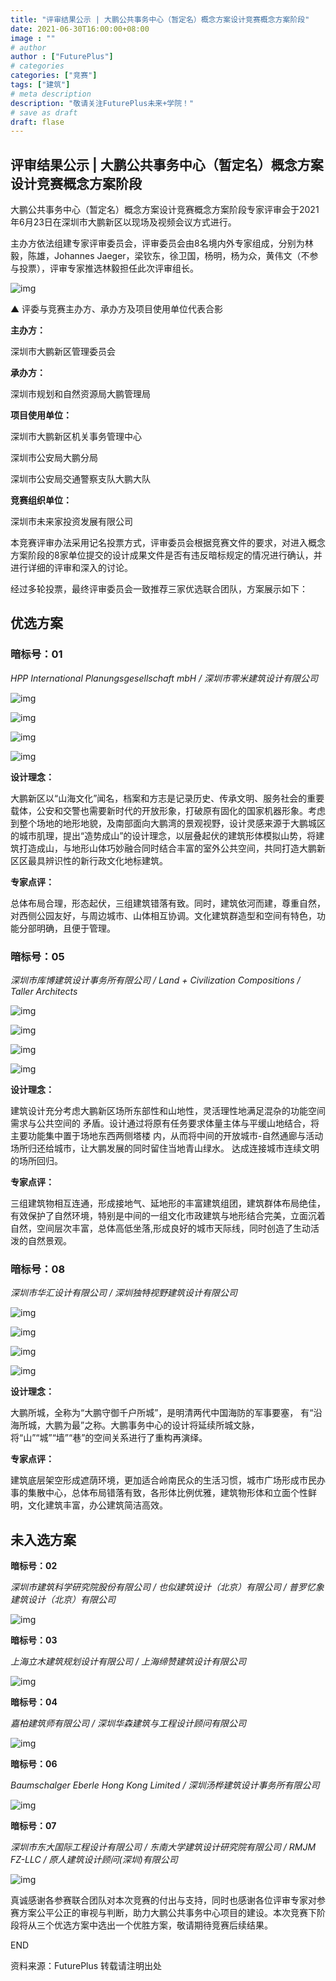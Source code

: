 ```yaml
---
title: "评审结果公示 | 大鹏公共事务中心（暂定名）概念方案设计竞赛概念方案阶段"
date: 2021-06-30T16:00:00+08:00
image : ""
# author
author : ["FuturePlus"]
# categories
categories: ["竞赛"]
tags: ["建筑"]
# meta description
description: "敬请关注FuturePlus未来+学院！"
# save as draft
draft: flase
---
```


## 评审结果公示 | 大鹏公共事务中心（暂定名）概念方案设计竞赛概念方案阶段 



大鹏公共事务中心（暂定名）概念方案设计竞赛概念方案阶段专家评审会于2021年6月23日在深圳市大鹏新区以现场及视频会议方式进行。



主办方依法组建专家评审委员会，评审委员会由8名境内外专家组成，分别为林毅，陈雄，Johannes Jaeger，梁钦东，徐卫国，杨明，杨为众，黄伟文（不参与投票），评审专家推选林毅担任此次评审组长。



![img](https://i.loli.net/2021/06/30/YmMbqg4AUTplH2L.png)

▲ 评委与竞赛主办方、承办方及项目使用单位代表合影



**主办方：**

深圳市大鹏新区管理委员会



**承办方：**

深圳市规划和自然资源局大鹏管理局



**项目使用单位：**

深圳市大鹏新区机关事务管理中心

深圳市公安局大鹏分局

深圳市公安局交通警察支队大鹏大队



**竞赛组织单位：**

深圳市未来家投资发展有限公司



本竞赛评审办法采用记名投票方式，评审委员会根据竞赛文件的要求，对进入概念方案阶段的8家单位提交的设计成果文件是否有违反暗标规定的情况进行确认，并进行详细的评审和深入的讨论。

经过多轮投票，最终评审委员会一致推荐三家优选联合团队，方案展示如下：



## **优选方案**




### **暗标号：01**

*HPP International Planungsgesellschaft mbH /*
*深圳市零米建筑设计有限公司*


![img](https://i.loli.net/2021/06/30/Qol5YutR2aKFqXH.png)

![img](https://i.loli.net/2021/06/30/UkLAacol5TypZBr.png)

![img](https://i.loli.net/2021/06/30/dVpG2jqUb6PaJTN.png)

![img](https://i.loli.net/2021/06/30/iKh5VwgRbZedDrA.png)


**设计理念：**

大鹏新区以“山海文化”闻名，档案和方志是记录历史、传承文明、服务社会的重要载体，公安和交警也需要新时代的开放形象，打破原有固化的国家机器形象。考虑到整个场地的地形地貌，及南部面向大鹏湾的景观视野，设计灵感来源于大鹏城区的城市肌理，提出“造势成山”的设计理念，以层叠起伏的建筑形体模拟山势，将建筑打造成山，与地形山体巧妙融合同时结合丰富的室外公共空间，共同打造大鹏新区区最具辨识性的新行政文化地标建筑。

**专家点评：**

总体布局合理，形态起伏，三组建筑错落有致。同时，建筑依河而建，尊重自然，对西侧公园友好，与周边城市、山体相互协调。文化建筑群造型和空间有特色，功能分部明确，且便于管理。





### **暗标号：05**

*深圳市库博建筑设计事务所有限公司 /*
*Land + Civilization Compositions /*
*Taller Architects*

![img](https://i.loli.net/2021/06/30/ODGSLaWj9IdrlpC.png)

![img](https://i.loli.net/2021/06/30/z9JuXlRckaE2HwL.png)

![img](https://i.loli.net/2021/06/30/GiFyYTCpkPAD5qs.png)

![img](https://i.loli.net/2021/06/30/i1MBqz5RO49UaxZ.png)


**设计理念：**

建筑设计充分考虑大鹏新区场所东部性和山地性，灵活理性地满足混杂的功能空间需求与公共空间的 矛盾。设计通过将原有任务要求体量主体与平缓山地结合，将主要功能集中置于场地东西两侧塔楼 内，从而将中间的开放城市-自然通廊与活动场所归还给城市，让大鹏发展的同时留住当地青山绿水。 达成连接城市连续文明的场所回归。

**专家点评：**

三组建筑物相互连通，形成接地气、延地形的丰富建筑组团，建筑群体布局绝佳，有效保护了自然环境，特别是中间的一组文化市政建筑与地形结合完美，立面沉着自然，空间层次丰富，总体高低坐落,形成良好的城市天际线，同时创造了生动活泼的自然景观。






### **暗标号：08**

*深圳市华汇设计有限公司 /*
*深圳独特视野建筑设计有限公司*


![img](https://i.loli.net/2021/06/30/h5l6PyW8ev7GHxf.png)

![img](https://i.loli.net/2021/06/30/Kf8Gn6WBoS9YdCP.png)

![img](https://i.loli.net/2021/06/30/dRoupwInFzkTNXL.png)

![img](https://i.loli.net/2021/06/30/snfJb9Yiyr2xTWM.png)


**设计理念：**

大鹏所城，全称为“大鹏守御千户所城”，是明清两代中国海防的军事要塞， 有“沿海所城，大鹏为最”之称。大鹏事务中心的设计将延续所城文脉，将“山”“城”“墙”“巷”的空间关系进行了重构再演绎。

**专家点评：**

建筑底层架空形成遮荫环境，更加适合岭南民众的生活习惯，城市广场形成市民办事的集散中心，总体布局错落有致，各形体比例优雅，建筑物形体和立面个性鲜明，文化建筑丰富，办公建筑简洁高效。





## **未入选方案**

**暗标号：02**

*深圳市建筑科学研究院股份有限公司 /*
*也似建筑设计（北京）有限公司 /*
*普罗忆象建筑设计（北京）有限公司*

![img](https://i.loli.net/2021/06/30/TVbSZtlek6yUEBg.png)



**暗标号：03**

*上海立木建筑规划设计有限公司 /*
*上海缔赞建筑设计有限公司*

![img](https://i.loli.net/2021/06/30/henRPTZbc5L74q1.png)



**暗标号：04**

*嘉柏建筑师有限公司 /*
*深圳华森建筑与工程设计顾问有限公司*

![img](https://i.loli.net/2021/06/30/K7d38OvCzsQyEHo.png)



**暗标号：06**

*Baumschalger Eberle Hong Kong Limited /*
*深圳汤桦建筑设计事务所有限公司*

![img](https://i.loli.net/2021/06/30/FP6cQezakMi3Rju.png)



**暗标号：07**

*深圳市东大国际工程设计有限公司 /*
*东南大学建筑设计研究院有限公司 /*
*RMJM FZ-LLC /*
*原人建筑设计顾问(深圳)有限公司*

![img](https://i.loli.net/2021/06/30/7wxJEc3vCrjXbeg.png)



真诚感谢各参赛联合团队对本次竞赛的付出与支持，同时也感谢各位评审专家对参赛方案公平公正的审视与判断，助力大鹏公共事务中心项目的建设。本次竞赛下阶段将从三个优选方案中选出一个优胜方案，敬请期待竞赛后续结果。



END





资料来源：FuturePlus
转载请注明出处